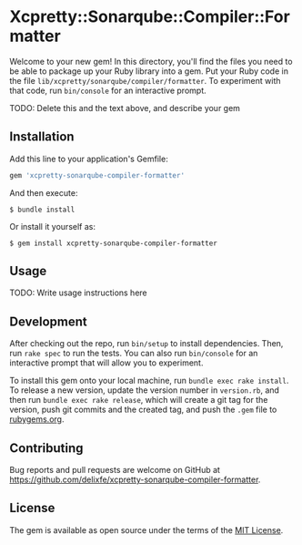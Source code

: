 # Xcpretty::Sonarqube::Compiler::Formatter

Welcome to your new gem! In this directory, you'll find the files you need to be able to package up your Ruby library into a gem. Put your Ruby code in the file `lib/xcpretty/sonarqube/compiler/formatter`. To experiment with that code, run `bin/console` for an interactive prompt.

TODO: Delete this and the text above, and describe your gem

## Installation

Add this line to your application's Gemfile:

```ruby
gem 'xcpretty-sonarqube-compiler-formatter'
```

And then execute:

    $ bundle install

Or install it yourself as:

    $ gem install xcpretty-sonarqube-compiler-formatter

## Usage

TODO: Write usage instructions here

## Development

After checking out the repo, run `bin/setup` to install dependencies. Then, run `rake spec` to run the tests. You can also run `bin/console` for an interactive prompt that will allow you to experiment.

To install this gem onto your local machine, run `bundle exec rake install`. To release a new version, update the version number in `version.rb`, and then run `bundle exec rake release`, which will create a git tag for the version, push git commits and the created tag, and push the `.gem` file to [rubygems.org](https://rubygems.org).

## Contributing

Bug reports and pull requests are welcome on GitHub at https://github.com/delixfe/xcpretty-sonarqube-compiler-formatter.

## License

The gem is available as open source under the terms of the [MIT License](https://opensource.org/licenses/MIT).
